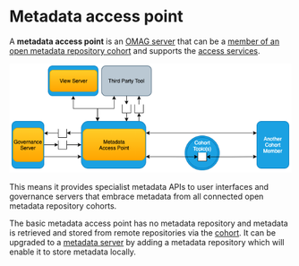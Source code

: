 <!-- SPDX-License-Identifier: CC-BY-4.0 -->
<!-- Copyright Contributors to the Egeria project 2020. -->

# Metadata access point

A **metadata access point** is an [OMAG server](/egeria/concepts/omag-server) that can be a
[member of an open metadata repository cohort](/egeria/services/omrs/cohort/#cohort-members)
and supports the [access services](/egeria/services/omas).

![Metadata access point in OMAG server ecosystem](metadata-access-point.png)

This means it provides specialist metadata
APIs to user interfaces and governance servers that embrace metadata from
all connected open metadata repository cohorts.

The basic metadata access point has no metadata repository and metadata
is retrieved and stored from remote repositories via the [cohort](/egeria/services/omrs/cohort).
It can be upgraded to a [metadata server](/egeria/concepts/metadata-server)
by adding a metadata repository which will enable it to
store metadata locally.
